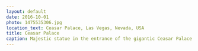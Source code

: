 ```yaml
---
layout: default
date: 2016-10-01
photo: 1475535306.jpg
location_text: Ceasar Palace, Las Vegas, Nevada, USA
title: Ceasar Palace
caption: Majestic statue in the entrance of the gigantic Ceasar Palace. This hotel is composed by 3 tall buildings, a copy of the Colosseum from Rome, a massive night club, a shopping center and a small park with fountains!
---
```

